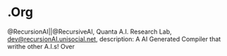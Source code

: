 # .Org
@RecursionAI||@RecursiveAI, Quanta A.I. Research Lab, dev@recursionAI.unisocial.net, description: A AI Generated Compiler that writhe other A.I.s! Over
